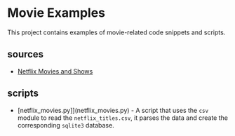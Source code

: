# Movie Examples

This project contains examples of movie-related code snippets and scripts.

## sources

- [Netflix Movies and Shows](https://www.kaggle.com/datasets/maso0dahmed/netflix-movies-and-shows)

## scripts

- [netflix_movies.py]](netflix_movies.py) - A script that uses the `csv` module to read the `netflix_titles.csv`, it parses the data and create the corresponding `sqlite3` database.